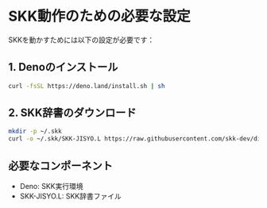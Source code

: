 # SKK動作のための必要な設定

SKKを動かすためには以下の設定が必要です：

## 1. Denoのインストール

```bash
curl -fsSL https://deno.land/install.sh | sh
```

## 2. SKK辞書のダウンロード

```bash
mkdir -p ~/.skk
curl -o ~/.skk/SKK-JISYO.L https://raw.githubusercontent.com/skk-dev/dict/master/SKK-JISYO.L
```

## 必要なコンポーネント
- Deno: SKK実行環境
- SKK-JISYO.L: SKK辞書ファイル